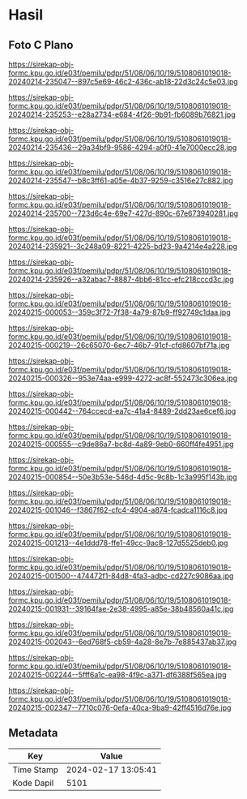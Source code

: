 # Hasil

## Foto C Plano

https://sirekap-obj-formc.kpu.go.id/e03f/pemilu/pdpr/51/08/06/10/19/5108061019018-20240214-235047--897c5e69-46c2-436c-ab18-22d3c24c5e03.jpg

https://sirekap-obj-formc.kpu.go.id/e03f/pemilu/pdpr/51/08/06/10/19/5108061019018-20240214-235253--e28a2734-e684-4f26-9b91-fb6089b76821.jpg

https://sirekap-obj-formc.kpu.go.id/e03f/pemilu/pdpr/51/08/06/10/19/5108061019018-20240214-235436--29a34bf9-9586-4294-a0f0-41e7000ecc28.jpg

https://sirekap-obj-formc.kpu.go.id/e03f/pemilu/pdpr/51/08/06/10/19/5108061019018-20240214-235547--b8c3ff61-a05e-4b37-9259-c3516e27c882.jpg

https://sirekap-obj-formc.kpu.go.id/e03f/pemilu/pdpr/51/08/06/10/19/5108061019018-20240214-235700--723d6c4e-69e7-427d-890c-67e673940281.jpg

https://sirekap-obj-formc.kpu.go.id/e03f/pemilu/pdpr/51/08/06/10/19/5108061019018-20240214-235921--3c248a09-8221-4225-bd23-9a4214e4a228.jpg

https://sirekap-obj-formc.kpu.go.id/e03f/pemilu/pdpr/51/08/06/10/19/5108061019018-20240214-235926--a32abac7-8887-4bb6-81cc-efc218cccd3c.jpg

https://sirekap-obj-formc.kpu.go.id/e03f/pemilu/pdpr/51/08/06/10/19/5108061019018-20240215-000053--359c3f72-7f38-4a79-87b9-ff92749c1daa.jpg

https://sirekap-obj-formc.kpu.go.id/e03f/pemilu/pdpr/51/08/06/10/19/5108061019018-20240215-000219--26c65070-6ec7-46b7-91cf-cfd8607bf71a.jpg

https://sirekap-obj-formc.kpu.go.id/e03f/pemilu/pdpr/51/08/06/10/19/5108061019018-20240215-000326--953e74aa-e999-4272-ac8f-552473c306ea.jpg

https://sirekap-obj-formc.kpu.go.id/e03f/pemilu/pdpr/51/08/06/10/19/5108061019018-20240215-000442--764ccecd-ea7c-41a4-8489-2dd23ae6cef6.jpg

https://sirekap-obj-formc.kpu.go.id/e03f/pemilu/pdpr/51/08/06/10/19/5108061019018-20240215-000555--c9de86a7-bc8d-4a89-9eb0-660ff4fe4951.jpg

https://sirekap-obj-formc.kpu.go.id/e03f/pemilu/pdpr/51/08/06/10/19/5108061019018-20240215-000854--50e3b53e-546d-4d5c-9c8b-1c3a995f143b.jpg

https://sirekap-obj-formc.kpu.go.id/e03f/pemilu/pdpr/51/08/06/10/19/5108061019018-20240215-001046--f3867f62-cfc4-4904-a874-fcadca1116c8.jpg

https://sirekap-obj-formc.kpu.go.id/e03f/pemilu/pdpr/51/08/06/10/19/5108061019018-20240215-001213--4e1ddd78-ffe1-49cc-9ac8-127d5525deb0.jpg

https://sirekap-obj-formc.kpu.go.id/e03f/pemilu/pdpr/51/08/06/10/19/5108061019018-20240215-001500--474472f1-84d8-4fa3-adbc-cd227c9086aa.jpg

https://sirekap-obj-formc.kpu.go.id/e03f/pemilu/pdpr/51/08/06/10/19/5108061019018-20240215-001931--39164fae-2e38-4995-a85e-38b48560a41c.jpg

https://sirekap-obj-formc.kpu.go.id/e03f/pemilu/pdpr/51/08/06/10/19/5108061019018-20240215-002043--6ed768f5-cb59-4a28-8e7b-7e885437ab37.jpg

https://sirekap-obj-formc.kpu.go.id/e03f/pemilu/pdpr/51/08/06/10/19/5108061019018-20240215-002244--5fff6a1c-ea98-4f9c-a371-df6388f565ea.jpg

https://sirekap-obj-formc.kpu.go.id/e03f/pemilu/pdpr/51/08/06/10/19/5108061019018-20240215-002347--7710c076-0efa-40ca-9ba9-42ff4516d76e.jpg


## Metadata

| Key        | Value               |
| ---------- | ------------------- |
| Time Stamp | 2024-02-17 13:05:41 |
| Kode Dapil | 5101                |



